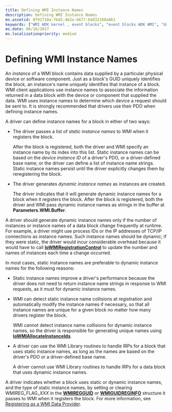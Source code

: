 ```yaml
---
title: Defining WMI Instance Names
description: Defining WMI Instance Names
ms.assetid: 0f91710a-7bd2-462a-b677-6dd32160a861
keywords: ["WMI WDK kernel , event blocks", "event blocks WDK WMI", "data blocks WDK WMI", "WMI WDK kernel , data blocks", "blocks WDK WMI", "dynamic instance names WDK WMI", "static instance names WDK WMI", "instance names WDK WMI", "WMI WDK kernel , instance names"]
ms.date: 06/16/2017
ms.localizationpriority: medium
---
```


# Defining WMI Instance Names





An *instance* of a WMI block contains data supplied by a particular physical device or software component. Just as a block's GUID uniquely identifies the block, an instance's name uniquely identifies that instance of a block. WMI client applications use instance names to associate the information returned in a data block with the device or component that supplied the data. WMI uses instance names to determine which device a request should be sent to. It is strongly recommended that drivers use their PDO when defining instance names.

A driver can define instance names for a block in either of two ways:

-   The driver passes a list of *static instance names* to WMI when it registers the block.

    After the block is registered, both the driver and WMI specify an instance name by its index into this list. Static instance names can be based on the *device instance ID* of a driver's PDO, or a driver-defined base name; or the driver can define a list of instance name strings. Static instance names persist until the driver explicitly changes them by reregistering the block.

-   The driver generates *dynamic instance names* as instances are created.

    The driver indicates that it will generate dynamic instance names for a block when it registers the block. After the block is registered, both the driver and WMI pass dynamic instance names as strings in the buffer at **Parameters.WMI.Buffer**.

A driver should generate dynamic instance names only if the number of instances or instance names of a data block change frequently at runtime. For example, a driver might use process IDs or the IP addresses of TCP/IP connections as instance names. Such instance names should be dynamic; if they were static, the driver would incur considerable overhead because it would have to call [**IoWMIRegistrationControl**](https://docs.microsoft.com/windows-hardware/drivers/ddi/content/wdm/nf-wdm-iowmiregistrationcontrol) to update the number and names of instances each time a change occurred.

In most cases, static instance names are preferable to dynamic instance names for the following reasons:

-   Static instance names improve a driver's performance because the driver does not need to return instance name strings in response to WMI requests, as it must for dynamic instance names.

-   WMI can detect static instance name collisions at registration and automatically modify the instance names if necessary, so that all instance names are unique for a given block no matter how many drivers register the block.

    WMI cannot detect instance name collisions for dynamic instance names, so the driver is responsible for generating unique names using [**IoWMIAllocateInstanceIds**](https://docs.microsoft.com/windows-hardware/drivers/ddi/content/wdm/nf-wdm-iowmiallocateinstanceids).

-   A driver can use the WMI Library routines to handle IRPs for a block that uses static instance names, as long as the names are based on the driver's PDO or a driver-defined base name.

    A driver cannot use WMI Library routines to handle IRPs for a data block that uses dynamic instance names.

A driver indicates whether a block uses static or dynamic instance names, and the type of static instance names, by setting or clearing WMIREG\_FLAG\_*XXX* in the [**WMIREGGUID**](https://docs.microsoft.com/windows-hardware/drivers/ddi/content/wmistr/ns-wmistr-wmiregguidw) or [**WMIGUIDREGINFO**](https://docs.microsoft.com/windows-hardware/drivers/ddi/content/wmilib/ns-wmilib-_wmiguidreginfo) structure it passes to WMI when it registers the block. For more information, see [Registering as a WMI Data Provider](registering-as-a-wmi-data-provider.md).

 

 




